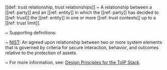 [[def: trust relationship, trust relationships]]
~ A relationship between a [[ref: party]] and an [[ref: entity]] in which the [[ref: party]] has decided to [[ref: trust]] the [[ref: entity]] in one or more [[ref: trust contexts]] up to a [[ref: trust limit]].

~ Supporting definitions:

~ [NIST](https://nvlpubs.nist.gov/nistpubs/SpecialPublications/NIST.SP.800-160v1r1.pdf): An agreed upon relationship between two or more system elements that is governed by criteria for secure interaction, behavior, and outcomes relative to the protection of assets.

~ For more information, see: [Design Principles for the ToIP Stack](https://trustoverip.org/our-work/design-principles/).

